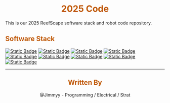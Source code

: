 <div align="center">
<h1><span style="color:#bf5700">2025 Code</span></h1>
</div>

This is our 2025 ReefScape software stack and robot code repository.

<div>
<div align="left">
<h2><span style="color:#bf5700">Software Stack</span></h2>
</div>

[![Static Badge](https://img.shields.io/badge/phoenix_6-LLK?style=for-the-badge&label=s&labelColor=Bf5700&color=000000)](https://v6.docs.ctr-electronics.com/en/stable/)
[![Static Badge](https://img.shields.io/badge/DogLog-LLK?style=for-the-badge&label=o&labelColor=Bf5700&color=000000)](https://doglog.dev/)
[![Static Badge](https://img.shields.io/badge/PhotonVision-LLK?style=for-the-badge&label=F&labelColor=Bf5700&color=000000)](https://photonvision.org/)
[![Static Badge](https://img.shields.io/badge/PathPlanner-LLK?style=for-the-badge&label=T&labelColor=Bf5700&color=000000)](https://pathplanner.dev/home.html)
[![Static Badge](https://img.shields.io/badge/WPILib-LLK?style=for-the-badge&label=W&labelColor=Bf5700&color=000000)](https://docs.wpilib.org/en/stable/)
[![Static Badge](https://img.shields.io/badge/Advantage_Scope-LLK?style=for-the-badge&label=a&labelColor=Bf5700&color=000000)](https://docs.advantagescope.org/)
[![Static Badge](https://img.shields.io/badge/choreo-LLK?style=for-the-badge&label=r&labelColor=Bf5700&color=000000)](https://choreo.autos/)
[![Static Badge](https://img.shields.io/badge/Elastic-LLK?style=for-the-badge&label=E&labelColor=Bf5700&color=000000)](https://github.com/Gold872/elastic-dashboard)
[![Static Badge](https://img.shields.io/badge/2025_Robot_Code-github?style=for-the-badge&logo=github&logoColor=000000&labelColor=bf5700&color=000000)](https://github.com/LynkRobotics/RobotCode2025) 

<hr>

<div>
<div align="center">
<h2><span style="color:#bf5700">Written By</span></h2>
</div>

<div align="center">
@Jimmyy - Programming / Electrical / Strat
</div>